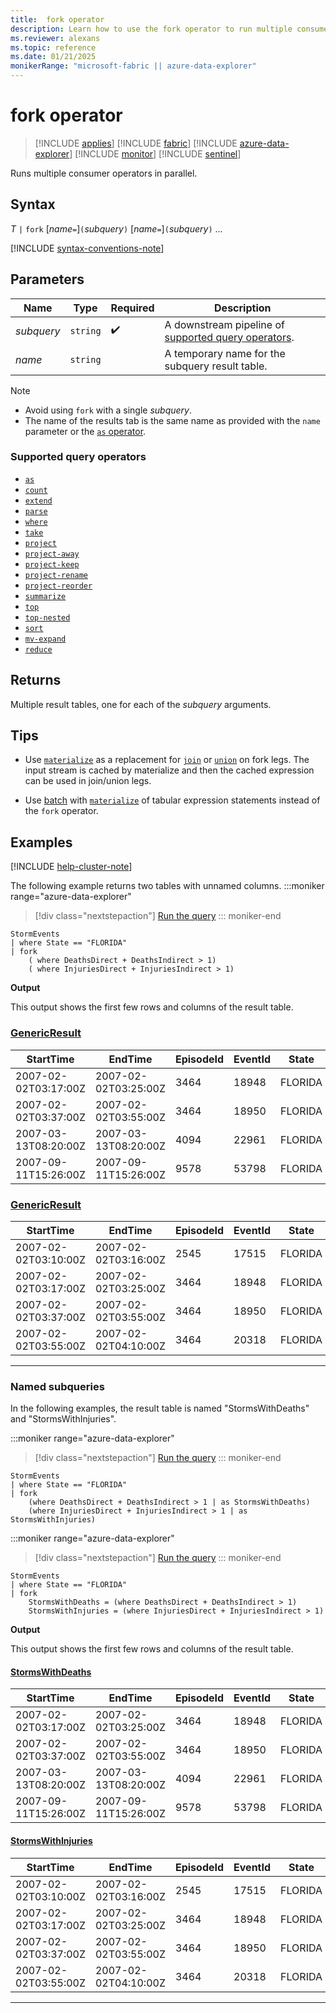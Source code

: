 ```yaml
---
title:  fork operator
description: Learn how to use the fork operator to run multiple consumer operators in parallel.
ms.reviewer: alexans
ms.topic: reference
ms.date: 01/21/2025
monikerRange: "microsoft-fabric || azure-data-explorer"
---
```

# fork operator

> [!INCLUDE [applies](../includes/applies-to-version/applies.md)] [!INCLUDE [fabric](../includes/applies-to-version/fabric.md)] [!INCLUDE [azure-data-explorer](../includes/applies-to-version/azure-data-explorer.md)] [!INCLUDE [monitor](../includes/applies-to-version/monitor.md)] [!INCLUDE [sentinel](../includes/applies-to-version/sentinel.md)]

Runs multiple consumer operators in parallel.

## Syntax

*T* `|` `fork` [*name*`=`]`(`*subquery*`)` [*name*`=`]`(`*subquery*`)` ...

[!INCLUDE [syntax-conventions-note](../includes/syntax-conventions-note.md)]

## Parameters

| Name | Type | Required | Description |
|--|--|--|--|
| *subquery* | `string` |  :heavy_check_mark: | A downstream pipeline of [supported query operators](#supported-query-operators).|
| *name* | `string` | | A temporary name for the subquery result table.|

> [!NOTE]
>
> * Avoid using `fork` with a single *subquery*.
> * The name of the results tab is the same name as provided with the `name` parameter or the [`as` operator](as-operator.md).

### Supported query operators

* [`as`](as-operator.md)
* [`count`](count-operator.md)
* [`extend`](extend-operator.md)
* [`parse`](parse-operator.md)
* [`where`](where-operator.md)
* [`take`](take-operator.md)
* [`project`](project-operator.md)
* [`project-away`](project-away-operator.md)
* [`project-keep`](project-keep-operator.md)
* [`project-rename`](project-rename-operator.md)
* [`project-reorder`](project-reorder-operator.md)
* [`summarize`](summarize-operator.md)
* [`top`](top-operator.md)
* [`top-nested`](top-nested-operator.md)
* [`sort`](sort-operator.md)
* [`mv-expand`](mv-expand-operator.md)
* [`reduce`](reduce-operator.md)

## Returns

Multiple result tables, one for each of the *subquery* arguments.

## Tips

* Use [`materialize`](materialize-function.md) as a replacement for [`join`](join-operator.md) or [`union`](union-operator.md) on fork legs. The input stream is cached by materialize and then the cached expression can be used in join/union legs.

* Use [batch](batches.md) with [`materialize`](materialize-function.md) of tabular expression statements instead of the `fork` operator.

## Examples

[!INCLUDE [help-cluster-note](../includes/help-cluster-note.md)]


The following example returns two tables with unnamed columns. 
:::moniker range="azure-data-explorer"
> [!div class="nextstepaction"]
> <a href="https://dataexplorer.azure.com/clusters/help/databases/Samples?query=H4sIAAAAAAAAAwsuyS/KdS1LzSsp5uWqUSjPSC1KVQguSSxJVbC1VVBy8/EP8nRxVALJpeUXZfNyKQCBBlSdS2piSUaxS2ZRanKJgjaU65mXAhGwUzDURFXvmZdVWpSZitABE0DRAwCWU8oSkwAAAA==" target="_blank">Run the query</a>
::: moniker-end

```kusto
StormEvents
| where State == "FLORIDA"
| fork
    ( where DeathsDirect + DeathsIndirect > 1)
    ( where InjuriesDirect + InjuriesIndirect > 1)
```

**Output**

This output shows the first few rows and columns of the result table.

### [GenericResult](#tab/generic-result-1)

| StartTime | EndTime | EpisodeId | EventId | State | EventType | InjuriesDirect | InjuriesIndirect |
|--|--|--|--|--|--|--|--|
| 2007-02-02T03:17:00Z | 2007-02-02T03:25:00Z | 3464 | 18948 | FLORIDA | Tornado | 10 | 0 |
| 2007-02-02T03:37:00Z | 2007-02-02T03:55:00Z | 3464 | 18950 | FLORIDA | Tornado | 9 | 0 |
| 2007-03-13T08:20:00Z | 2007-03-13T08:20:00Z | 4094 | 22961 | FLORIDA | Dense Fog | 3 | 0 |
| 2007-09-11T15:26:00Z | 2007-09-11T15:26:00Z | 9578 | 53798 | FLORIDA | Rip Current | 0 | 0 |

### [GenericResult](#tab/generic-result-2)

| StartTime | EndTime | EpisodeId | EventId | State | EventType | InjuriesDirect | InjuriesIndirect |
|--|--|--|--|--|--|--|--|
| 2007-02-02T03:10:00Z | 2007-02-02T03:16:00Z | 2545 | 17515 | FLORIDA | Tornado | 15 | 0 |
| 2007-02-02T03:17:00Z | 2007-02-02T03:25:00Z | 3464 | 18948 | FLORIDA | Tornado | 10 | 0 |
| 2007-02-02T03:37:00Z | 2007-02-02T03:55:00Z | 3464 | 18950 | FLORIDA | Tornado | 9 | 0 |
| 2007-02-02T03:55:00Z | 2007-02-02T04:10:00Z | 3464 | 20318 | FLORIDA | Tornado | 42 | 0 |

---

### Named subqueries

In the following examples, the result table is named "StormsWithDeaths" and "StormsWithInjuries".

:::moniker range="azure-data-explorer"
> [!div class="nextstepaction"]
> <a href="https://dataexplorer.azure.com/clusters/help/databases/Samples?query=H4sIAAAAAAAAAwsuyS/KdS1LzSsp5uWqUSjPSC1KVQguSSxJVbC1VVBy8/EP8nRxVALJpeUXZfNyKQCBBkSZS2piSUaxS2ZRanKJgjaU65mXAhGwUzBUqFFILAaaBrSiODyzJAOiQhPFEM+8rNKizFSEMTABfAbB1GgCAM0zVJu/AAAA" target="_blank">Run the query</a>
::: moniker-end

```kusto
StormEvents
| where State == "FLORIDA"
| fork
    (where DeathsDirect + DeathsIndirect > 1 | as StormsWithDeaths)
    (where InjuriesDirect + InjuriesIndirect > 1 | as StormsWithInjuries)
```

:::moniker range="azure-data-explorer"
> [!div class="nextstepaction"]
> <a href="https://dataexplorer.azure.com/clusters/help/databases/Samples?query=H4sIAAAAAAAAAwsuyS/KdS1LzSsp5uWqUSjPSC1KVQguSSxJVbC1VVBy8/EP8nRxVALJpeUXZfNyKQBBMEhTcXhmSYZLamJJRrGCrYIGRCeE75JZlJpcoqAN5XrmpUAE7BQMNdFN8MzLKi3KTEUyAyYCNwUmgGIOAGODP2W5AAAA" target="_blank">Run the query</a>
::: moniker-end

```kusto
StormEvents
| where State == "FLORIDA"
| fork
    StormsWithDeaths = (where DeathsDirect + DeathsIndirect > 1)
    StormsWithInjuries = (where InjuriesDirect + InjuriesIndirect > 1)
```

**Output**

This output shows the first few rows and columns of the result table.

#### [StormsWithDeaths](#tab/deaths)

| StartTime | EndTime | EpisodeId | EventId | State | EventType | InjuriesDirect | InjuriesIndirect |
|--|--|--|--|--|--|--|--|
| 2007-02-02T03:17:00Z | 2007-02-02T03:25:00Z | 3464 | 18948 | FLORIDA | Tornado | 10 | 0 |
| 2007-02-02T03:37:00Z | 2007-02-02T03:55:00Z | 3464 | 18950 | FLORIDA | Tornado | 9 | 0 |
| 2007-03-13T08:20:00Z | 2007-03-13T08:20:00Z | 4094 | 22961 | FLORIDA | Dense Fog | 3 | 0 |
| 2007-09-11T15:26:00Z | 2007-09-11T15:26:00Z | 9578 | 53798 | FLORIDA | Rip Current | 0 | 0 |

#### [StormsWithInjuries](#tab/injuries)

| StartTime | EndTime | EpisodeId | EventId | State | EventType | InjuriesDirect | InjuriesIndirect |
|--|--|--|--|--|--|--|--|
| 2007-02-02T03:10:00Z | 2007-02-02T03:16:00Z | 2545 | 17515 | FLORIDA | Tornado | 15 | 0 |
| 2007-02-02T03:17:00Z | 2007-02-02T03:25:00Z | 3464 | 18948 | FLORIDA | Tornado | 10 | 0 |
| 2007-02-02T03:37:00Z | 2007-02-02T03:55:00Z | 3464 | 18950 | FLORIDA | Tornado | 9 | 0 |
| 2007-02-02T03:55:00Z | 2007-02-02T04:10:00Z | 3464 | 20318 | FLORIDA | Tornado | 42 | 0 |

---
